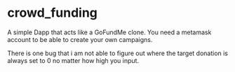 # crowd_funding

A simple Dapp that acts like a GoFundMe clone. You need a metamask account to be able to create your own campaigns.

There is one bug that i am not able to figure out where the target donation is always set to 0 no matter how high you input.
